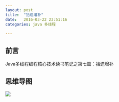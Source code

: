 ```yaml
---
layout: post
title:  "拾遗增补"
date:   2016-03-22 23:51:16
categories: java 多线程

---
```


## 前言

Java多线程编程核心技术读书笔记之第七篇：拾遗增补

## 思维导图
![](http://7xt310.com1.z0.glb.clouddn.com/%E6%8B%BE%E9%81%97%E5%A2%9E%E8%A1%A5.png)
